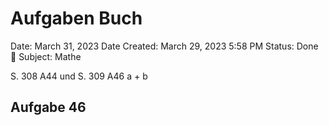 # Aufgaben Buch

Date: March 31, 2023
Date Created: March 29, 2023 5:58 PM
Status: Done 🙌
Subject: Mathe

S. 308 A44 und S. 309 A46 a + b

## Aufgabe 46